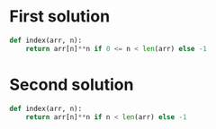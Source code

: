 # First solution

```python
def index(arr, n):
    return arr[n]**n if 0 <= n < len(arr) else -1
```

# Second solution

```python
def index(arr, n):
    return arr[n]**n if n < len(arr) else -1
```
